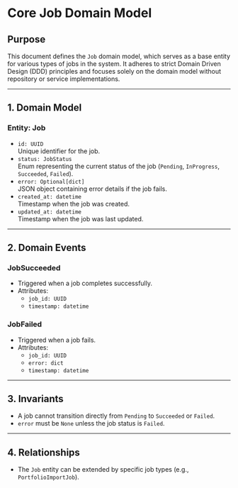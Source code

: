 # Core Job Domain Model

## Purpose
This document defines the `Job` domain model, which serves as a base entity for various types of jobs in the system. It adheres to strict Domain Driven Design (DDD) principles and focuses solely on the domain model without repository or service implementations.

---

## 1. Domain Model

### Entity: Job
- `id: UUID`  
  Unique identifier for the job.
- `status: JobStatus`  
  Enum representing the current status of the job (`Pending`, `InProgress`, `Succeeded`, `Failed`).
- `error: Optional[dict]`  
  JSON object containing error details if the job fails.
- `created_at: datetime`  
  Timestamp when the job was created.
- `updated_at: datetime`  
  Timestamp when the job was last updated.

---

## 2. Domain Events

### JobSucceeded
- Triggered when a job completes successfully.
- Attributes:
  - `job_id: UUID`
  - `timestamp: datetime`

### JobFailed
- Triggered when a job fails.
- Attributes:
  - `job_id: UUID`
  - `error: dict`
  - `timestamp: datetime`

---

## 3. Invariants
- A job cannot transition directly from `Pending` to `Succeeded` or `Failed`.
- `error` must be `None` unless the job status is `Failed`.

---

## 4. Relationships
- The `Job` entity can be extended by specific job types (e.g., `PortfolioImportJob`).
